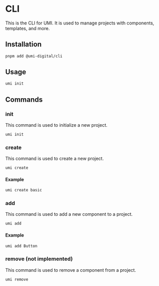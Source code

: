 # CLI

This is the CLI for UMI. It is used to manage projects with components, templates, and more.

## Installation

```bash
pnpm add @umi-digital/cli
```

## Usage

```bash
umi init
```

## Commands

### init

This command is used to initialize a new project.

```bash
umi init
```

### create

This command is used to create a new project.

```bash
umi create
```

#### Example

```bash
umi create basic
```

### add

This command is used to add a new component to a project.

```bash
umi add
```

#### Example

```bash
umi add Button
```

### remove (not implemented)

This command is used to remove a component from a project.

```bash
umi remove
```

